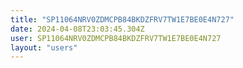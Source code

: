 ```yaml
---
title: "SP11064NRV0ZDMCPB84BKDZFRV7TW1E7BE0E4N727"
date: 2024-04-08T23:03:45.304Z
user: SP11064NRV0ZDMCPB84BKDZFRV7TW1E7BE0E4N727
layout: "users"
---
```

    